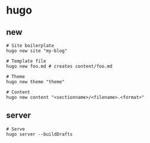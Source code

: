 # hugo

## new

```shell
# Site boilerplate
hugo new site "my-blog"

# Template file
hugo new foo.md # creates content/foo.md

# Theme
hugo new theme "theme"

# Content
hugo new content "<sectionname>/<filename>.<format>"
```

## server

```shell
# Serve
hugo server --buildDrafts
```
